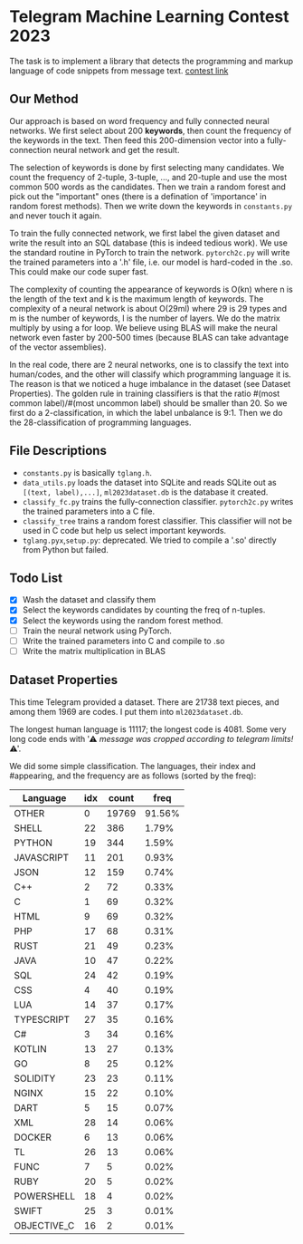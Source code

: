 # Telegram Machine Learning Contest 2023

The task is to implement a library that detects the programming and markup language of code snippets from message text. [contest link](https://t.me/contest/346)

## Our Method

Our approach is based on word frequency and fully connected neural networks.
We first select about 200 __keywords__, then count the frequency of the keywords in the text.
Then feed this 200-dimension vector into a fully-connection neural network and get the result.

The selection of keywords is done by first selecting many candidates.
We count the frequency of 2-tuple, 3-tuple, ..., and 20-tuple and use the most common 500 words as the candidates.
Then we train a random forest and pick out the "important" ones (there is a defination of 'importance' in random forest methods).
Then we write down the keywords in `constants.py` and never touch it again.

To train the fully connected network, we first label the given dataset and write the result into an SQL database (this is indeed tedious work).
We use the standard routine in PyTorch to train the network.
`pytorch2c.py` will write the trained parameters into a '.h' file, i.e. our model is hard-coded in the .so.
This could make our code super fast.

The complexity of counting the appearance of keywords is O(kn) where n is the length of the text and k is the maximum length of keywords.
The complexity of a neural network is about O(29ml) where 29 is 29 types and m is the number of keywords, l is the number of layers.
We do the matrix multiply by using a for loop.
We believe using BLAS will make the neural network even faster by 200-500 times (because BLAS can take advantage of the vector assemblies).

In the real code, there are 2 neural networks, one is to classify the text into human/codes, and the other will classify which programming language it is.
The reason is that we noticed a huge imbalance in the dataset (see Dataset Properties).
The golden rule in training classifiers is that the ratio #(most common label)/#(most uncommon label) should be smaller than 20.
So we first do a 2-classification, in which the label unbalance is 9:1.
Then we do the 28-classification of programming languages.

## File Descriptions

* `constants.py` is basically `tglang.h`.
* `data_utils.py` loads the dataset into SQLite and reads SQLite out as `[(text, label),...]`, `ml2023dataset.db` is the database it created.
* `classify_fc.py` trains the fully-connection classifier. `pytorch2c.py` writes the trained parameters into a C file.
* `classify_tree` trains a random forest classifier. This classifier will not be used in C code but help us select important keywords.
* `tglang.pyx`,`setup.py`: deprecated. We tried to compile a '.so' directly from Python but failed.

## Todo List

- [x] Wash the dataset and classify them
- [x] Select the keywords candidates by counting the freq of n-tuples.
- [x] Select the keywords using the random forest method.
- [ ] Train the neural network using PyTorch.
- [ ] Write the trained parameters into C and compile to .so
- [ ] Write the matrix multiplication in BLAS

## Dataset Properties

This time Telegram provided a dataset. There are 21738 text pieces, and among them 1969 are codes. I put them into `ml2023dataset.db`.

The longest human language is 11117; the longest code is 4081. Some very long code ends with '⚠ *message was cropped according to telegram limits!* ⚠'.

We did some simple classification. The languages, their index and #appearing, and the frequency are as follows (sorted by the freq):

|Language   |idx |count|freq|
|-----------|----|-----|----|
|      OTHER| 0|19769|91.56%|
|      SHELL|22|  386|1.79%|
|     PYTHON|19|  344|1.59%|
| JAVASCRIPT|11|  201|0.93%|
|       JSON|12|  159|0.74%|
|        C++| 2|   72|0.33%|
|          C| 1|   69|0.32%|
|       HTML| 9|   69|0.32%|
|        PHP|17|   68|0.31%|
|       RUST|21|   49|0.23%|
|       JAVA|10|   47|0.22%|
|        SQL|24|   42|0.19%|
|        CSS| 4|   40|0.19%|
|        LUA|14|   37|0.17%|
| TYPESCRIPT|27|   35|0.16%|
|         C#| 3|   34|0.16%|
|     KOTLIN|13|   27|0.13%|
|         GO| 8|   25|0.12%|
|   SOLIDITY|23|   23|0.11%|
|      NGINX|15|   22|0.10%|
|       DART| 5|   15|0.07%|
|        XML|28|   14|0.06%|
|     DOCKER| 6|   13|0.06%|
|         TL|26|   13|0.06%|
|       FUNC| 7|    5|0.02%|
|       RUBY|20|    5|0.02%|
| POWERSHELL|18|    4|0.02%|
|      SWIFT|25|    3|0.01%|
|OBJECTIVE_C|16|    2|0.01%|

